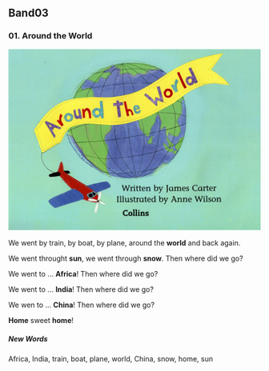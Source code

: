 ## Band03

### 01. Around the World

![image](./01.Around-the-World.jpg)

We went by train, by boat, by plane, around the **world** and back again.

We went throught **sun**, we went through **snow**. Then where did we go?

We went to ... **Africa**! Then where did we go?

We went to ... **India**! Then where did we go?

We wen to ... **China**! Then where did we go?

**Home** sweet **home**!



##### New Words

Africa, India, train, boat, plane, world, China, snow, home, sun